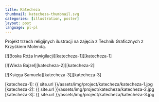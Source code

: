 ```yaml
---
title: Katecheza
thumbnail: katecheza-thumbnail.svg
categories: [illustration, poster]
layout: post
language: pl-pl
---
```


Projekt trzech religijnych ilustracji na zajęcia z Technik Graficznych z Krzyśkiem Molendą.

[![Boska Róża Inwigilacji][katecheza-1]][katecheza-1]

[![Wieża Bajzel][katecheza-2]][katecheza-2]

[![Księga Samuela][katecheza-3]][katecheza-3]

[katecheza-1]: {{ site.url }}/assets/img/project/katecheza/katecheza-1.jpg
[katecheza-2]: {{ site.url }}/assets/img/project/katecheza/katecheza-2.jpg
[katecheza-3]: {{ site.url }}/assets/img/project/katecheza/katecheza-3.jpg
